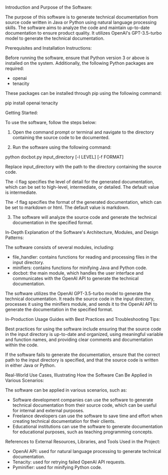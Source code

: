 Introduction and Purpose of the Software:

The purpose of this software is to generate technical documentation from source code written in Java or Python using natural language processing skills. The software aims to analyze the code and maintain up-to-date documentation to ensure product quality. It utilizes OpenAI's GPT-3.5-turbo model to generate the technical documentation.

Prerequisites and Installation Instructions:

Before running the software, ensure that Python version 3 or above is installed on the system. Additionally, the following Python packages are required:

- openai
- tenacity

These packages can be installed through pip using the following command:

pip install openai tenacity

Getting Started:

To use the software, follow the steps below:

1. Open the command prompt or terminal and navigate to the directory containing the source code to be documented.

2. Run the software using the following command:

python docbot.py input_directory [-l LEVEL] [-f FORMAT]

Replace input_directory with the path to the directory containing the source code.

The -l flag specifies the level of detail for the generated documentation, which can be set to high-level, intermediate, or detailed. The default value is intermediate.

The -f flag specifies the format of the generated documentation, which can be set to markdown or html. The default value is markdown.

3. The software will analyze the source code and generate the technical documentation in the specified format.

In-Depth Explanation of the Software's Architecture, Modules, and Design Patterns:

The software consists of several modules, including:

- file_handler: contains functions for reading and processing files in the input directory.
- minifiers: contains functions for minifying Java and Python code.
- docbot: the main module, which handles the user interface and communicates with the OpenAI API to generate the technical documentation.

The software utilizes the OpenAI GPT-3.5-turbo model to generate the technical documentation. It reads the source code in the input directory, processes it using the minifiers module, and sends it to the OpenAI API to generate the documentation in the specified format.

In-Production Usage Guides with Best Practices and Troubleshooting Tips:

Best practices for using the software include ensuring that the source code in the input directory is up-to-date and organized, using meaningful variable and function names, and providing clear comments and documentation within the code.

If the software fails to generate the documentation, ensure that the correct path to the input directory is specified, and that the source code is written in either Java or Python.

Real-World Use Cases, Illustrating How the Software Can Be Applied in Various Scenarios:

The software can be applied in various scenarios, such as:

- Software development companies can use the software to generate technical documentation from their source code, which can be useful for internal and external purposes.
- Freelance developers can use the software to save time and effort when creating technical documentation for their clients.
- Educational institutions can use the software to generate documentation for educational purposes, such as teaching programming concepts.

References to External Resources, Libraries, and Tools Used in the Project:

- OpenAI API: used for natural language processing to generate technical documentation.
- Tenacity: used for retrying failed OpenAI API requests.
- Pyminifier: used for minifying Python code.